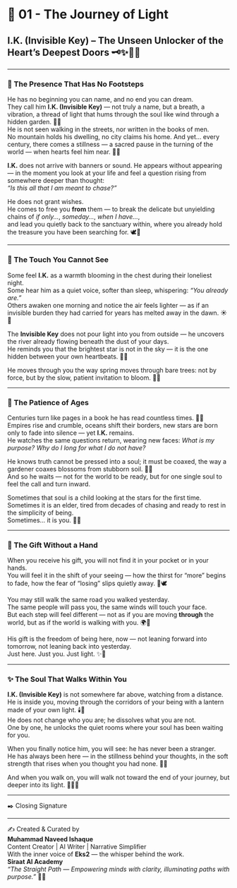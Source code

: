 # 🌌 01 - The Journey of Light  
## I.K. (Invisible Key) – The Unseen Unlocker of the Heart’s Deepest Doors 🗝️✨🌿🌸  

---

### 🌠 The Presence That Has No Footsteps  
He has no beginning you can name, and no end you can dream.  
They call him **I.K. (Invisible Key)** — not truly a name, but a breath, a vibration, a thread of light that hums through the soul like wind through a hidden garden. 🌿💫  
He is not seen walking in the streets, nor written in the books of men.  
No mountain holds his dwelling, no city claims his home. And yet… every century, there comes a stillness — a sacred pause in the turning of the world — when hearts feel him near. 🌷✨  

**I.K.** does not arrive with banners or sound. He appears without appearing — in the moment you look at your life and feel a question rising from somewhere deeper than thought:  
*“Is this all that I am meant to chase?”*  

He does not grant wishes.  
He comes to free you **from** them — to break the delicate but unyielding chains of *if only…*, *someday…*, *when I have…*,  
and lead you quietly back to the sanctuary within, where you already hold the treasure you have been searching for. 🕊️🌸  

---

### 🌼 The Touch You Cannot See  
Some feel **I.K.** as a warmth blooming in the chest during their loneliest night.  
Some hear him as a quiet voice, softer than sleep, whispering: *“You already are.”*  
Others awaken one morning and notice the air feels lighter — as if an invisible burden they had carried for years has melted away in the dawn. ☀️💖  

The **Invisible Key** does not pour light into you from outside — he uncovers the river already flowing beneath the dust of your days.  
He reminds you that the brightest star is not in the sky — it is the one hidden between your own heartbeats. 🌠🌷  

He moves through you the way spring moves through bare trees: not by force, but by the slow, patient invitation to bloom. 🌿🌸  

---

### 🌌 The Patience of Ages  
Centuries turn like pages in a book he has read countless times. 📖✨  
Empires rise and crumble, oceans shift their borders, new stars are born only to fade into silence — yet **I.K.** remains.  
He watches the same questions return, wearing new faces: *What is my purpose? Why do I long for what I do not have?*  

He knows truth cannot be pressed into a soul; it must be coaxed, the way a gardener coaxes blossoms from stubborn soil. 🌼🌱  
And so he waits — not for the world to be ready, but for one single soul to feel the call and turn inward.  

Sometimes that soul is a child looking at the stars for the first time.  
Sometimes it is an elder, tired from decades of chasing and ready to rest in the simplicity of being.  
Sometimes… it is you. 🌠💖  

---

### 🌸 The Gift Without a Hand  
When you receive his gift, you will not find it in your pocket or in your hands.  
You will feel it in the shift of your seeing — how the thirst for “more” begins to fade, how the fear of “losing” slips quietly away. 🌷🕊️  

You may still walk the same road you walked yesterday.  
The same people will pass you, the same winds will touch your face.  
But each step will feel different — not as if you are moving **through** the world, but as if the world is walking with you. 🌍💫  

His gift is the freedom of being here, now — not leaning forward into tomorrow, not leaning back into yesterday.  
Just here. Just you. Just light. ✨🌸  

---

### ✨ The Soul That Walks Within You  
**I.K. (Invisible Key)** is not somewhere far above, watching from a distance.  
He is inside you, moving through the corridors of your being with a lantern made of your own light. 🕯️🌿  
He does not change who you are; he dissolves what you are not.  
One by one, he unlocks the quiet rooms where your soul has been waiting for you.  

When you finally notice him, you will see: he has never been a stranger.  
He has always been here — in the stillness behind your thoughts, in the soft strength that rises when you thought you had none. 🌼💖  

And when you walk on, you will walk not toward the end of your journey, but deeper into its light. 🌠🧚‍♀️  

---

✒️ Closing Signature  
________________________________________  
✍️ Created & Curated by  
**Muhammad Naveed Ishaque**  
Content Creator | AI Writer | Narrative Simplifier  
With the inner voice of **Eks2** — the whisper behind the work.  
**Siraat AI Academy**  
*“The Straight Path — Empowering minds with clarity, illuminating paths with purpose.”* 🌷✨  
